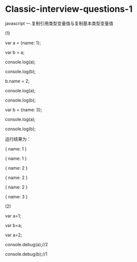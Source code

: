 # Classic-interview-questions-1
javascript
一.复制引用类型变量值与复制基本类型变量值

(1)

   var a = {name: 1};

   var b = a;
   
   console.log(a);
   
   console.log(b);

   b.name = 2;
   
  console.log(a);
  
  console.log(b);

  var b = {name: 3};
  
  console.log(a);
  
  console.log(b);

  运行结果为：

  { name: 1 }
  
  { name: 1 }
  
  { name: 2 }
  
  { name: 2 }
  
  { name: 2 }
  
  { name: 3 }
  
  (2)
  
  var a=1;
  
  var b=a;
  
  var a=2;
  
  console.debug(a);//2
  
  console.debug(b);//1
  
  
  
